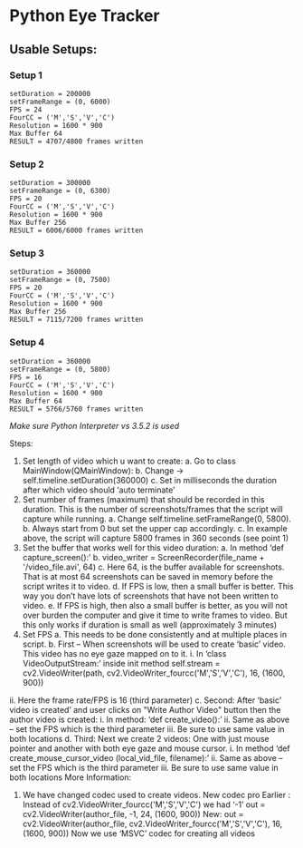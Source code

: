 Python Eye Tracker
==================

## Usable Setups:
### Setup 1
    setDuration = 200000
    setFrameRange = (0, 6000)
    FPS = 24
    FourCC = ('M','S','V','C')
    Resolution = 1600 * 900
    Max Buffer 64
    RESULT = 4707/4800 frames written

### Setup 2
    setDuration = 300000
    setFrameRange = (0, 6300)
    FPS = 20
    FourCC = ('M','S','V','C')
    Resolution = 1600 * 900
    Max Buffer 256
    RESULT = 6006/6000 frames written

### Setup 3
    setDuration = 360000
    setFrameRange = (0, 7500)
    FPS = 20
    FourCC = ('M','S','V','C')
    Resolution = 1600 * 900
    Max Buffer 256
    RESULT = 7115/7200 frames written

### Setup 4
    setDuration = 360000
    setFrameRange = (0, 5800)
    FPS = 16
    FourCC = ('M','S','V','C')
    Resolution = 1600 * 900
    Max Buffer 64
    RESULT = 5766/5760 frames written

*Make sure Python Interpreter  vs 3.5.2 is used*

Steps:
1.    Set length of video which u want to create:
a.    Go to class MainWindow(QMainWindow):
b.    Change -> self.timeline.setDuration(360000)
c.    Set in milliseconds the duration after which video should ‘auto terminate’
2.    Set number of frames (maximum) that should be recorded in this duration. This is the number of screenshots/frames that the script will capture while running.
a.    Change self.timeline.setFrameRange(0, 5800).
b.    Always start from 0 but set the upper cap accordingly.
c.    In example above, the script will capture 5800 frames in 360 seconds (see point 1)
3.    Set the buffer that works well for this video duration:
a.    In method ‘def capture_screen():’
b.    video_writer = ScreenRecorder(file_name + '/video_file.avi', 64)
c.    Here 64, is the buffer available for screenshots. That is at most 64 screenshots can be saved in memory before the script writes it to video.
d.    If FPS is low, then a small buffer is better. This way you don’t have lots of screenshots that have not been written to video.
e.    If FPS is high, then also a small buffer is better, as you will not over burden the computer and give it time to write frames to video. But this only works if duration is small as well (approximately 3 minutes)
4.    Set FPS
a.    This needs to be done consistently and at multiple places in script.
b.    First – When screenshots will be used to create ‘basic’ video. This video has no eye gaze mapped on to it.
i.    In ‘class VideoOutputStream:’ inside init method
self.stream = cv2.VideoWriter(path, cv2.VideoWriter_fourcc('M','S','V','C'), 16, (1600, 900))

ii.    Here the frame rate/FPS is 16 (third parameter)
c.    Second: After ‘basic’ video is created’ and user clicks on "Write Author Video" button then the author video is created:
i.    In method: ‘def create_video():’
ii.    Same as above – set the FPS which is the third parameter
iii.    Be sure to use same value in both locations
d.    Third: Next we create 2 videos: One with just mouse pointer and another with both eye gaze and mouse cursor.
i.    In method ‘def create_mouse_cursor_video (local_vid_file, filename):’
ii.    Same as above – set the FPS which is the third parameter
iii.    Be sure to use same value in both locations
More Information:
1.    We have changed codec used to create videos. New codec pro
Earlier :
Instead of cv2.VideoWriter_fourcc('M','S','V','C') we had ‘-1’
out = cv2.VideoWriter(author_file, -1, 24, (1600, 900))
New:
out = cv2.VideoWriter(author_file, cv2.VideoWriter_fourcc('M','S','V','C'), 16, (1600, 900))
Now we use ‘MSVC’ codec for creating all videos
